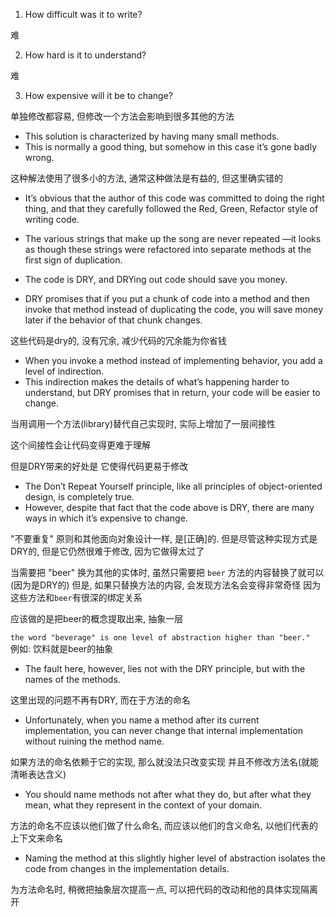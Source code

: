1. How difficult was it to write?

难

2. How hard is it to understand?

难

3. How expensive will it be to change?

单独修改都容易, 但修改一个方法会影响到很多其他的方法

+ This solution is characterized by having many small methods.
+ This is normally a good thing, but somehow in this case it’s gone badly wrong.

这种解法使用了很多小的方法, 通常这种做法是有益的, 但这里确实错的


+ It’s obvious that the author of this code was committed to doing the right thing, and that they carefully followed the Red, Green, Refactor style of writing code.
+ The various strings that make up the song are never repeated —it looks as though these strings were refactored into separate methods at the first sign of duplication.

+ The code is DRY, and DRYing out code should save you money.
+ DRY promises that if you put a chunk of code into a method and then invoke that method instead of duplicating the code, you will save money later if the behavior of that chunk changes.

这些代码是dry的, 没有冗余, 减少代码的冗余能为你省钱

+ When you invoke a method instead of implementing behavior, you add a level of indirection.
+ This indirection makes the details of what’s happening harder to understand, but DRY promises that in return, your code will be easier to change.

当用调用一个方法(library)替代自己实现时, 实际上增加了一层间接性

这个间接性会让代码变得更难于理解

但是DRY带来的好处是 它使得代码更易于修改

+ The Don’t Repeat Yourself principle, like all principles of object-oriented design, is completely true.
+ However, despite that fact that the code above is DRY, there are many ways in which it’s expensive to change.

"不要重复" 原则和其他面向对象设计一样, 是[正确]的.
但是尽管这种实现方式是DRY的, 但是它仍然很难于修改, 因为它做得太过了

当需要把 "beer" 换为其他的实体时, 虽然只需要把 `beer` 方法的内容替换了就可以(因为是DRY的)
但是, 如果只替换方法的内容, 会发现方法名会变得非常奇怪
因为这些方法和`beer`有很深的绑定关系

应该做的是把beer的概念提取出来, 抽象一层

`the word "beverage" is one level of abstraction higher than "beer." `
例如: 饮料就是beer的抽象

+ The fault here, however, lies not with the DRY principle, but with the names of the methods.

这里出现的问题不再有DRY, 而在于方法的命名

+ Unfortunately, when you name a method after its current implementation, you can never change that internal implementation without ruining the method name.

如果方法的命名依赖于它的实现, 那么就没法只改变实现 并且不修改方法名(就能清晰表达含义)

+ You should name methods not after what they do, but after what they mean, what they represent in the context of your domain.

方法的命名不应该以他们做了什么命名, 而应该以他们的含义命名, 以他们代表的上下文来命名

+ Naming the method at this slightly higher level of abstraction isolates the code from changes in the implementation details.

为方法命名时, 稍微把抽象层次提高一点, 可以把代码的改动和他的具体实现隔离开





